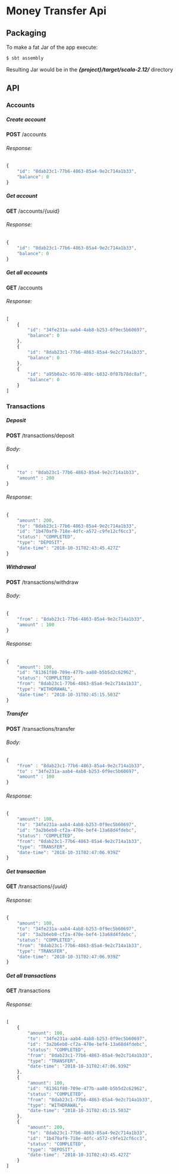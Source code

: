 # Money Transfer Api

## Packaging

To make a fat Jar of the app execute:

```sh
$ sbt assembly
```
Resulting Jar would be in the ****{project}*/target/scala-2.12/*** directory

## API
### Accounts
##### Create account
**POST** /accounts
###### Response:

```javascript
{
    "id": "8dab23c1-77b6-4863-85a4-9e2c714a1b33",
    "balance": 0
}
```

##### Get account
**GET** /accounts/*{uuid}*
###### Response:

```javascript
{
    "id": "8dab23c1-77b6-4863-85a4-9e2c714a1b33",
    "balance": 0
}
```

##### Get all accounts
**GET** /accounts
###### Response:

```javascript
[
    {
        "id": "34fe231a-aab4-4ab8-b253-0f9ec5b60697",
        "balance": 0
    },
    {
        "id": "8dab23c1-77b6-4863-85a4-9e2c714a1b33",
        "balance": 0
    },
    {
        "id": "a95b0a2c-9570-489c-b832-0f87b78dc8af",
        "balance": 0
    }
]
```

### Transactions
##### Deposit
**POST** /transactions/deposit
###### Body:

```javascript
{
	"to" : "8dab23c1-77b6-4863-85a4-9e2c714a1b33",
	"amount" : 200
}
```

###### Response:

```javascript
{
    "amount": 200,
    "to": "8dab23c1-77b6-4863-85a4-9e2c714a1b33",
    "id": "1b470af9-718e-4dfc-a572-c9fe12cf6cc3",
    "status": "COMPLETED",
    "type": "DEPOSIT",
    "date-time": "2018-10-31T02:43:45.427Z"
}
```
##### Withdrawal
**POST** /transactions/withdraw
###### Body:

```javascript
{
	"from" : "8dab23c1-77b6-4863-85a4-9e2c714a1b33",
	"amount" : 100
}
```

###### Response:

```javascript
{
    "amount": 100,
    "id": "81361f80-709e-477b-aa80-b5b5d2c62962",
    "status": "COMPLETED",
    "from": "8dab23c1-77b6-4863-85a4-9e2c714a1b33",
    "type": "WITHDRAWAL",
    "date-time": "2018-10-31T02:45:15.503Z"
}
```

##### Transfer
**POST** /transactions/transfer
###### Body:

```javascript
{
	"from" : "8dab23c1-77b6-4863-85a4-9e2c714a1b33",
	"to" : "34fe231a-aab4-4ab8-b253-0f9ec5b60697",
	"amount" : 100
}
```

###### Response:

```javascript
{
    "amount": 100,
    "to": "34fe231a-aab4-4ab8-b253-0f9ec5b60697",
    "id": "3a2b6eb0-cf2a-470e-bef4-13a68d4fdebc",
    "status": "COMPLETED",
    "from": "8dab23c1-77b6-4863-85a4-9e2c714a1b33",
    "type": "TRANSFER",
    "date-time": "2018-10-31T02:47:06.939Z"
}
```

##### Get transaction
**GET** /transactions/*{uuid}*
###### Response:

```javascript
{
    "amount": 100,
    "to": "34fe231a-aab4-4ab8-b253-0f9ec5b60697",
    "id": "3a2b6eb0-cf2a-470e-bef4-13a68d4fdebc",
    "status": "COMPLETED",
    "from": "8dab23c1-77b6-4863-85a4-9e2c714a1b33",
    "type": "TRANSFER",
    "date-time": "2018-10-31T02:47:06.939Z"
}
```

##### Get all transactions
**GET** /transactions
###### Response:

```javascript
[
    {
        "amount": 100,
        "to": "34fe231a-aab4-4ab8-b253-0f9ec5b60697",
        "id": "3a2b6eb0-cf2a-470e-bef4-13a68d4fdebc",
        "status": "COMPLETED",
        "from": "8dab23c1-77b6-4863-85a4-9e2c714a1b33",
        "type": "TRANSFER",
        "date-time": "2018-10-31T02:47:06.939Z"
    },
    {
        "amount": 100,
        "id": "81361f80-709e-477b-aa80-b5b5d2c62962",
        "status": "COMPLETED",
        "from": "8dab23c1-77b6-4863-85a4-9e2c714a1b33",
        "type": "WITHDRAWAL",
        "date-time": "2018-10-31T02:45:15.503Z"
    },
    {
        "amount": 200,
        "to": "8dab23c1-77b6-4863-85a4-9e2c714a1b33",
        "id": "1b470af9-718e-4dfc-a572-c9fe12cf6cc3",
        "status": "COMPLETED",
        "type": "DEPOSIT",
        "date-time": "2018-10-31T02:43:45.427Z"
    }
]
```
